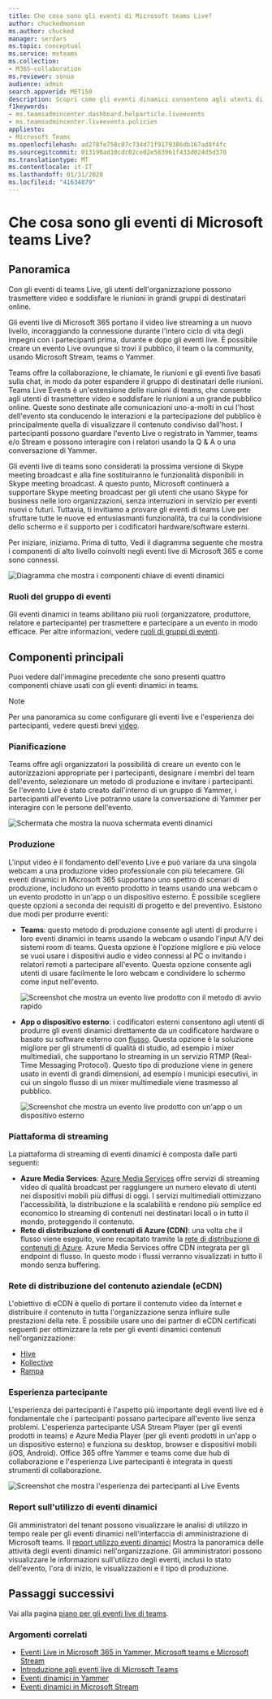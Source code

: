 ```yaml
---
title: Che cosa sono gli eventi di Microsoft teams Live?
author: chuckedmonson
ms.author: chucked
manager: serdars
ms.topic: conceptual
ms.service: msteams
ms.collection:
- M365-collaboration
ms.reviewer: sonua
audience: admin
search.appverid: MET150
description: Scopri come gli eventi dinamici consentono agli utenti di trasmettere video e contenuti a un vasto pubblico online in teams, Yammer e Stream.
f1keywords:
- ms.teamsadmincenter.dashboard.helparticle.liveevents
- ms.teamsadmincenter.liveevents.policies
appliesto:
- Microsoft Teams
ms.openlocfilehash: ad278fe758c07c734d71f9179386db167ad8f4fc
ms.sourcegitcommit: 013190ad10cdc02ce02e583961f433d024d5d370
ms.translationtype: MT
ms.contentlocale: it-IT
ms.lasthandoff: 01/31/2020
ms.locfileid: "41634879"
---
```

# <a name="what-are-microsoft-teams-live-events"></a>Che cosa sono gli eventi di Microsoft teams Live?

## <a name="overview"></a>Panoramica

Con gli eventi di teams Live, gli utenti dell'organizzazione possono trasmettere video e soddisfare le riunioni in grandi gruppi di destinatari online. 

Gli eventi live di Microsoft 365 portano il video live streaming a un nuovo livello, incoraggiando la connessione durante l'intero ciclo di vita degli impegni con i partecipanti prima, durante e dopo gli eventi live. È possibile creare un evento Live ovunque si trovi il pubblico, il team o la community, usando Microsoft Stream, teams o Yammer.  

Teams offre la collaborazione, le chiamate, le riunioni e gli eventi live basati sulla chat, in modo da poter espandere il gruppo di destinatari delle riunioni. Teams Live Events è un'estensione delle riunioni di teams, che consente agli utenti di trasmettere video e soddisfare le riunioni a un grande pubblico online. Queste sono destinate alle comunicazioni uno-a-molti in cui l'host dell'evento sta conducendo le interazioni e la partecipazione del pubblico è principalmente quella di visualizzare il contenuto condiviso dall'host. I partecipanti possono guardare l'evento Live o registrato in Yammer, teams e/o Stream e possono interagire con i relatori usando la Q & A o una conversazione di Yammer.

Gli eventi live di teams sono considerati la prossima versione di Skype meeting broadcast e alla fine sostituiranno le funzionalità disponibili in Skype meeting broadcast. A questo punto, Microsoft continuerà a supportare Skype meeting broadcast per gli utenti che usano Skype for business nelle loro organizzazioni, senza interruzioni in servizio per eventi nuovi o futuri. Tuttavia, ti invitiamo a provare gli eventi di teams Live per sfruttare tutte le nuove ed entusiasmanti funzionalità, tra cui la condivisione dello schermo e il supporto per i codificatori hardware/software esterni.

Per iniziare, iniziamo. Prima di tutto, Vedi il diagramma seguente che mostra i componenti di alto livello coinvolti negli eventi live di Microsoft 365 e come sono connessi. 

![Diagramma che mostra i componenti chiave di eventi dinamici](../media/teams-live-events.png  "Diagramma che mostra i componenti chiave di eventi dinamici, pianificazione, produzione, piattaforma Stream, provider di eCDN di terze parti certificati")

### <a name="event-group-roles"></a>Ruoli del gruppo di eventi
Gli eventi dinamici in teams abilitano più ruoli (organizzatore, produttore, relatore e partecipante) per trasmettere e partecipare a un evento in modo efficace. Per altre informazioni, vedere [ruoli di gruppi di eventi](https://support.office.com/article/get-started-with-microsoft-teams-live-events-d077fec2-a058-483e-9ab5-1494afda578a?ui=en-US&rs=en-US&ad=US#bkmk_roles).

## <a name="key-components"></a>Componenti principali
Puoi vedere dall'immagine precedente che sono presenti quattro componenti chiave usati con gli eventi dinamici in teams.

> [!NOTE]
> Per una panoramica su come configurare gli eventi live e l'esperienza dei partecipanti, vedere questi brevi [video](https://support.office.com/en-us/article/video-plan-and-schedule-a-live-event-f92363a0-6d98-46d2-bdd9-f2248075e502).

### <a name="scheduling"></a>Pianificazione
Teams offre agli organizzatori la possibilità di creare un evento con le autorizzazioni appropriate per i partecipanti, designare i membri del team dell'evento, selezionare un metodo di produzione e invitare i partecipanti. Se l'evento Live è stato creato dall'interno di un gruppo di Yammer, i partecipanti all'evento Live potranno usare la conversazione di Yammer per interagire con le persone dell'evento. 

![Schermata che mostra la nuova schermata eventi dinamici](../media/teams-live-events-schedule.png "Schermata che mostra la schermata nuovo evento dinamico per creare e pianificare un nuovo evento Live")

### <a name="production"></a>Produzione
L'input video è il fondamento dell'evento Live e può variare da una singola webcam a una produzione video professionale con più telecamere. Gli eventi dinamici in Microsoft 365 supportano uno spettro di scenari di produzione, includono un evento prodotto in teams usando una webcam o un evento prodotto in un'app o un dispositivo esterno. È possibile scegliere queste opzioni a seconda dei requisiti di progetto e del preventivo. Esistono due modi per produrre eventi:

- **Teams**: questo metodo di produzione consente agli utenti di produrre i loro eventi dinamici in teams usando la webcam o usando l'input A/V dei sistemi room di teams. Questa opzione è l'opzione migliore e più veloce se vuoi usare i dispositivi audio e video connessi al PC o invitando i relatori remoti a partecipare all'evento. Questa opzione consente agli utenti di usare facilmente le loro webcam e condividere lo schermo come input nell'evento. 

    ![Screenshot che mostra un evento live prodotto con il metodo di avvio rapido](../media/teams-live-events-quick-start.png "Schermata che mostra un evento dinamico prodotto usando il metodo di produzione di avvio rapido")

- **App o dispositivo esterno**: i codificatori esterni consentono agli utenti di produrre gli eventi dinamici direttamente da un codificatore hardware o basato su software esterno con [flusso](https://stream.microsoft.com). Questa opzione è la soluzione migliore per gli strumenti di qualità di studio, ad esempio i mixer multimediali, che supportano lo streaming in un servizio RTMP (Real-Time Messaging Protocol). Questo tipo di produzione viene in genere usato in eventi di grandi dimensioni, ad esempio i municipi esecutivi, in cui un singolo flusso di un mixer multimediale viene trasmesso al pubblico. 

    ![Screenshot che mostra un evento live prodotto con un'app o un dispositivo esterno](../media/teams-live-events-external-encoder.png "Schermata che mostra un evento dinamico prodotto usando l'app esterna o il metodo di produzione del dispositivo")

### <a name="streaming-platform"></a>Piattaforma di streaming
La piattaforma di streaming di eventi dinamici è composta dalle parti seguenti:

- **Azure Media Services**: [Azure Media Services](https://docs.microsoft.com/azure/media-services/previous/) offre servizi di streaming video di qualità broadcast per raggiungere un numero elevato di utenti nei dispositivi mobili più diffusi di oggi. I servizi multimediali ottimizzano l'accessibilità, la distribuzione e la scalabilità e rendono più semplice ed economico lo streaming di contenuti nei destinatari locali o in tutto il mondo, proteggendo il contenuto.
- **Rete di distribuzione di contenuti di Azure (CDN)**: una volta che il flusso viene eseguito, viene recapitato tramite la [rete di distribuzione di contenuti di Azure](https://docs.microsoft.com/azure/cdn/). Azure Media Services offre CDN integrata per gli endpoint di flusso. In questo modo i flussi verranno visualizzati in tutto il mondo senza buffering.

### <a name="enterprise-content-delivery-network-ecdn"></a>Rete di distribuzione del contenuto aziendale (eCDN)
L'obiettivo di eCDN è quello di portare il contenuto video da Internet e distribuire il contenuto in tutta l'organizzazione senza influire sulle prestazioni della rete. È possibile usare uno dei partner di eCDN certificati seguenti per ottimizzare la rete per gli eventi dinamici contenuti nell'organizzazione:
- [Hive](https://www.hivestreaming.com/partners/integration-partners/microsoft/)
- [Kollective](https://kollective.com/ecdn-solutions/microsoft-live-events/)
- [Rampa](http://www.ramp.com)

### <a name="attendee-experience"></a>Esperienza partecipante 
L'esperienza dei partecipanti è l'aspetto più importante degli eventi live ed è fondamentale che i partecipanti possano partecipare all'evento live senza problemi. L'esperienza partecipante USA Stream Player (per gli eventi prodotti in teams) e Azure Media Player (per gli eventi prodotti in un'app o un dispositivo esterno) e funziona su desktop, browser e dispositivi mobili (iOS, Android). Office 365 offre Yammer e teams come due hub di collaborazione e l'esperienza Live partecipanti è integrata in questi strumenti di collaborazione. 

![Screenshot che mostra l'esperienza dei partecipanti al Live Events](../media/teams-live-events-attendee.png "Schermata che mostra l'esperienza dei partecipanti agli eventi Live")

### <a name="live-event-usage-report"></a>Report sull'utilizzo di eventi dinamici 
Gli amministratori del tenant possono visualizzare le analisi di utilizzo in tempo reale per gli eventi dinamici nell'interfaccia di amministrazione di Microsoft teams.  Il [report utilizzo eventi dinamici](../teams-analytics-and-reports/teams-live-event-usage-report.md) Mostra la panoramica delle attività degli eventi dinamici nell'organizzazione.  Gli amministratori possono visualizzare le informazioni sull'utilizzo degli eventi, inclusi lo stato dell'evento, l'ora di inizio, le visualizzazioni e il tipo di produzione.  

## <a name="next-steps"></a>Passaggi successivi
Vai alla pagina [piano per gli eventi live di teams](plan-for-teams-live-events.md).

### <a name="related-topics"></a>Argomenti correlati
- [Eventi Live in Microsoft 365 in Yammer, Microsoft teams e Microsoft Stream](https://docs.microsoft.com/stream/live-event-m365)
- [Introduzione agli eventi live di Microsoft Teams](https://support.office.com/article/d077fec2-a058-483e-9ab5-1494afda578a)
- [Eventi dinamici in Yammer](https://support.office.com/article/live-events-in-yammer-4ece0ee2-c268-4636-bf2a-16e454befe57)
- [Eventi dinamici in Microsoft Stream](https://docs.microsoft.com/stream/live-event-overview)

 
